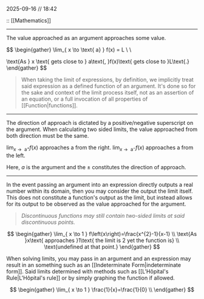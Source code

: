 2025-09-16 // 18:42

:: [[Mathematics]]

---

The value approached as an argument approaches some value.

$$
\begin{gather}
\lim_{ x \to \text{ a} } f(x) = L  \\ \\

\text{As } x \text{ gets close to } a\text{, }f(x)\text{ gets close to }L\text{.}
\end{gather}
$$

> When taking the limit of expressions, by definition, we implicitly treat said expression as a defined function of an argument. It's done so for the sake and context of the limit process itself, not as an assertion of an equation, or a full invocation of all properties of [[Function|functions]].

--- 

The direction of approach is dictated by a positive/negative superscript on the argument. When calculating two sided limits, the value approached from both direction must be the same.

$\displaystyle \lim_{ x \to \text{ a}^{+} }f(x) \text{ approaches a from the right.}$ 
$\displaystyle\lim_{ x \to \text{ a}^{-} }f(x) \text{ approaches a from the left.}$

Here, $a$ is the argument and the $\pm$ constitutes the direction of approach.

---

In the event passing an argument into an expression directly outputs a real number within its domain, then you may consider the output the limit itself. This does not constitute a function's output as the limit, but instead allows for its output to be observed as the value approached for the argument. 

>*Discontinuous functions may still contain two-sided limits at said discontinuous points.*

$$
\begin{gather}
\lim_{ x \to 1 } f\left(x\right)=\frac{x^{2}-1}{x-1} \\
\text{As }x\text{ approaches }1\text{ the limit is 2 yet the function is} \\
\text{undefined at that point.}
\end{gather}
$$

When solving limits, you may pass in an argument and an expression may result in an something such as an [[Indeterminate Form|indeterminate form]]. Said limits determined with methods such as [[L'Hôpital's Rule|L'Hôpital's rule]] or by simply graphing the function if allowed. 

$$
\begin{gather}
\lim_{ x \to 1 } \frac{1}{x}=\frac{1}{0} \\
\end{gather}
$$
